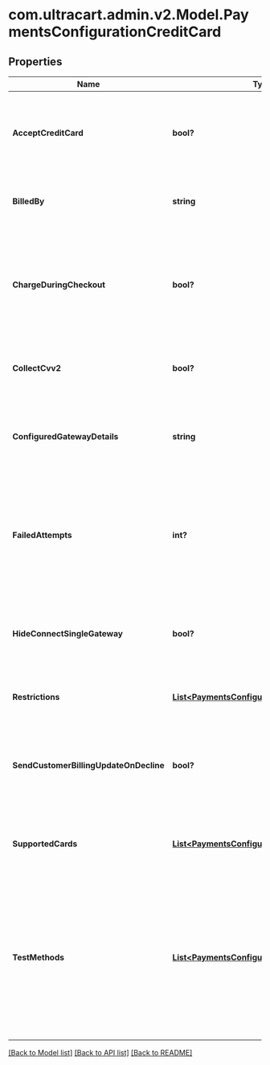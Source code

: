 # com.ultracart.admin.v2.Model.PaymentsConfigurationCreditCard
## Properties

Name | Type | Description | Notes
------------ | ------------- | ------------- | -------------
**AcceptCreditCard** | **bool?** | Master flag indicating whether this merchant accepts credit card payments | [optional] 
**BilledBy** | **string** | Description that appears on customer statements | [optional] 
**ChargeDuringCheckout** | **bool?** | If false, order will be accepted and placed into Accounts Receivable without charging card first | [optional] 
**CollectCvv2** | **bool?** | UltraCart will require customer to enter cvv if this is true | [optional] 
**ConfiguredGatewayDetails** | **string** | Human readable description of the credit card gateway currently configured | [optional] 
**FailedAttempts** | **int?** | The number of failed attempts before the order is placed into Accounts Receivable for manual intervention | [optional] 
**HideConnectSingleGateway** | **bool?** | This internal flag aids the UI in determining which buttons to show. | [optional] 
**Restrictions** | [**List&lt;PaymentsConfigurationRestrictions&gt;**](PaymentsConfigurationRestrictions.md) | Restrictions for this payment method | [optional] 
**SendCustomerBillingUpdateOnDecline** | **bool?** | UltraCart will send customers emails to update their credit card if the card is declined | [optional] 
**SupportedCards** | [**List&lt;PaymentsConfigurationCreditCardType&gt;**](PaymentsConfigurationCreditCardType.md) | A list of credit cards the merchant wishes to accept. | [optional] 
**TestMethods** | [**List&lt;PaymentsConfigurationTestMethod&gt;**](PaymentsConfigurationTestMethod.md) | An array of test methods for placing test orders.  The cards defined here may be real or fake, but any order placed with them will be marked as Test orders | [optional] 


[[Back to Model list]](../README.md#documentation-for-models) [[Back to API list]](../README.md#documentation-for-api-endpoints) [[Back to README]](../README.md)

